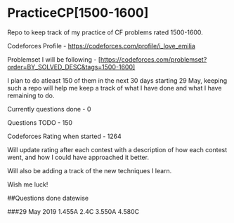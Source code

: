 # PracticeCP[1500-1600]

Repo to keep track of my practice of CF problems rated 1500-1600.

Codeforces Profile - https://codeforces.com/profile/i_love_emilia

Problemset I will be following - [https://codeforces.com/problemset?order=BY_SOLVED_DESC&tags=1500-1600]

I plan to do atleast 150 of them in the next 30 days starting 29 May, keeping such a repo will help me keep a track of what I have done and what I have remaining to do.

Currently questions done - 0


Questions TODO - 150

Codeforces Rating when started - 1264


Will update rating after each contest with a description of how each contest went, and how I could have approached it better.


Will also be adding a track of the new techniques I learn.
 
Wish me luck!

##Questions done datewise


###29 May 2019
1.455A
2.4C
3.550A
4.580C
